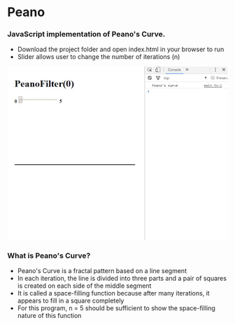 # Peano

### JavaScript implementation of Peano's Curve.
* Download the project folder and open index.html in your browser to run
* Slider allows user to change the number of iterations (n)

![Peano's Curve Demo](https://raw.githubusercontent.com/vingkan/peano/master/peano-demo.gif)

### What is Peano's Curve?
* Peano's Curve is a fractal pattern based on a line segment
* In each iteration, the line is divided into three parts and a pair of squares is created on each side of the middle segment
* It is called a space-filling function because after many iterations, it appears to fill in a square completely
* For this program, n = 5 should be sufficient to show the space-filling nature of this function